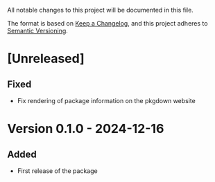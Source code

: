 All notable changes to this project will be documented in this file.

The format is based on [Keep a Changelog](https://keepachangelog.com/en/1.1.0/),
and this project adheres to [Semantic Versioning](https://semver.org/spec/v2.0.0.html).

# [Unreleased]

## Fixed

- Fix rendering of package information on the pkgdown website

# Version 0.1.0 - 2024-12-16

## Added 

- First release of the package

